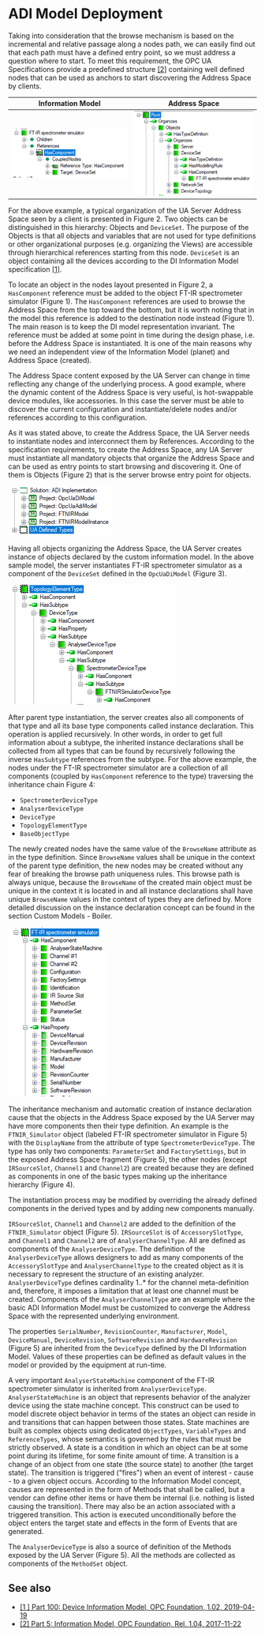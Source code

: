 # ADI Model Deployment

Taking into consideration that the browse mechanism is based on the incremental and relative passage along a nodes path, we can easily find out that each path must have a defined entry point, so we must address a question where to start. To meet this requirement, the OPC UA Specifications provide a predefined structure [[2]][OPC.UA.Part5] containing well defined nodes that can be used as anchors to start discovering the Address Space by clients.

Information Model|Address Space
 -|-
 ![Figure 1 Object locations](../CommonResources/Media/SemanticData/StandardInformationModel.ADIObjectLocations.PNG)|![Figure 2 OPC UA Client topmost view](../CommonResources/Media/SemanticData/StandardInformationModel.ADI.ASOPCUAClientTopmostView.PNG)

For the above example, a typical organization of the UA Server Address Space seen by a client is presented in Figure 2. Two objects can be distinguished in this hierarchy: Objects and `DeviceSet`. The purpose of the Objects is that all objects and variables that are not used for type definitions or other organizational purposes (e.g. organizing the Views) are accessible through hierarchical references starting from this node. `DeviceSet` is an object containing all the devices according to the DI Information Model specification [[1]][OPC.UA.DI].

To locate an object in the nodes layout presented in Figure 2, a `HasComponent` reference must be added to the object FT-IR spectrometer simulator (Figure 1). The `HasComponent` references are used to browse the Address Space from the top toward the bottom, but it is worth noting that in the model this reference is added to the destination node instead (Figure 1). The main reason is to keep the DI model representation invariant. The reference must be added at some point in time during the design phase, i.e. before the Address Space is instantiated. It is one of the main reasons why we need an independent view of the Information Model (planet) and Address Space (created).

The Address Space content exposed by the UA Server can change in time reflecting any change of the underlying process. A good example, where the dynamic content of the Address Space is very useful, is hot-swappable device modules, like accessories. In this case the server must be able to discover the current configuration and instantiate/delete nodes and/or references according to this configuration.

As it was stated above, to create the Address Space, the UA Server needs to instantiate nodes and interconnect them by References. According to the specification requirements, to create the Address Space, any UA Server must instantiate all mandatory objects that organize the Address Space and can be used as entry points to start browsing and discovering it. One of them is Objects (Figure 2) that is the server browse entry point for objects.

![Figure 3 Solution concept](../CommonResources/Media/SemanticData/StandardInformationModel.ADI.SolutionConcept.PNG)

Having all objects organizing the Address Space, the UA Server creates instance of objects declared by the custom information model. In the above sample model, the server instantiates FT-IR spectrometer simulator as a component of the `DeviceSet` defined in the `OpcUaDiModel` (Figure 3).

![Figure 4 SpectrometerDeviceType inheritance hierarchy](../CommonResources/Media/SemanticData/ADI.SpectrometerDeviceTypeInheritanceHierarchy.PNG)


After parent type instantiation, the server creates also all components of that type and all its base type components called instance declaration. This operation is applied recursively. In other words, in order to get full information about a subtype, the inherited instance declarations shall be collected from all types that can be found by recursively following the inverse `HasSubtype` references from the subtype. For the above example, the nodes under the FT-IR spectrometer simulator are a collection of all components (coupled by `HasComponent` reference to the type) traversing the inheritance chain Figure 4:

- `SpectrometerDeviceType` 
- `AnalyserDeviceType`
- `DeviceType`
- `TopologyElementType`
- `BaseObjectType`

The newly created nodes have the same value of the `BrowseName` attribute as in the type definition. Since `BrowseName` values shall be unique in the context of the parent type definition, the new nodes may be created without any fear of breaking the browse path uniqueness rules. This browse path is always unique, because the `BrowseName` of the created main object must be unique in the context it is located in and all instance declarations shall have unique `BrowseName` values in the context of types they are defined by. More detailed discussion on the instance declaration concept can be found in the section Custom Models - Boiler.

![Figure 5 FTNIR Address Space](../CommonResources/Media/SemanticData/ADI.FTNIRAddressSpace.PNG)

The inheritance mechanism and automatic creation of instance declaration cause that the objects in the Address Space exposed by the UA Server may have more components then their type definition. An example is the `FTNIR_Simulator` object (labeled FT-IR spectrometer simulator in Figure 5) with the `DisplayName` from the attribute of type `SpectrometerDeviceType`. The type has only two components: `ParameterSet` and `FactorySettings`, but in the exposed Address Space fragment (Figure 5), the other nodes (except `IRSourceSlot`, `Channel1` and `Channel2`) are created because they are defined as components in one of the basic types making up the inheritance hierarchy (Figure 4).

The instantiation process may be modified by overriding the already defined components in the derived types and by adding new components manually.

`IRSourceSlot`, `Channel1` and `Channel2` are added to the definition of the `FTNIR_Simulator` object (Figure 5).  `IRSourceSlot` is of `AccessorySlotType`, and `Channel1` and `Channel2` are of `AnalyserChannelType`.  All are defined as components of the `AnalyserDeviceType`. The definition of the `AnalyserDeviceType` allows designers to add as many components of the `AccessorySlotType` and `AnalyserChannelType` to the created object as it is necessary to represent the structure of an existing analyzer. `AnalyserDeviceType` defines cardinality 1..* for the channel meta-definition and, therefore, it imposes a limitation that at least one channel must be created. Components of the `AnalyserChannelType` are an example where the basic ADI Information Model must be customized to converge the Address Space with the represented underlying environment.

The properties `SerialNumber`, `RevisionCounter`, `Manufacturer`, `Model`, `DeviceManual`, `DeviceRevision`, `SoftwareRevision` and `HardwareRevision` (Figure 5) are inherited from the `DeviceType` defined by the DI Information Model. Values of these properties can be defined as default values in the model or provided by the equipment at run-time.

A very important `AnalyserStateMachine` component of the FT-IR spectrometer simulator is inherited from `AnalyserDeviceType`. `AnalyserStateMachine` is an object that represents behavior of the analyzer device using the state machine concept. This construct can be used to model discrete object behavior in terms of the states an object can reside in and transitions that can happen between those states.  State machines are built as complex objects using dedicated `ObjectTypes`, `VariableTypes` and `ReferenceTypes`, whose semantics is governed by the rules that must be strictly observed. A state is a condition in which an object can be at some point during its lifetime, for some finite amount of time. A transition is a change of an object from one state (the source state) to another (the target state).  The transition is triggered ("fires") when an event of interest - cause - to a given object occurs. According to the Information Model concept, causes are represented in the form of Methods that shall be called, but a vendor can define other items or have them be internal (i.e. nothing is listed causing the transition). There may also be an action associated with a triggered transition. This action is executed unconditionally before the object enters the target state and effects in the form of Events that are generated.

The `AnalyserDeviceType` is also a source of definition of the Methods exposed by the UA Server (Figure 5). All the methods are collected as components of the `MethodSet` object.

## See also

- [[1 ] Part 100: Device Information Model, OPC Foundation, 1.02, 2019-04-19][OPC.UA.DI]
- [[2] Part 5: Information Model, OPC Foundation, Rel. 1.04, 2017-11-22][OPC.UA.Part5]

[OPC.UA.DI]:https://opcfoundation.org/developer-tools/specifications-unified-architecture/part-100-device-information-model/
[OPC.UA.Part5]:https://opcfoundation.org/developer-tools/specifications-unified-architecture/part-5-information-model/

